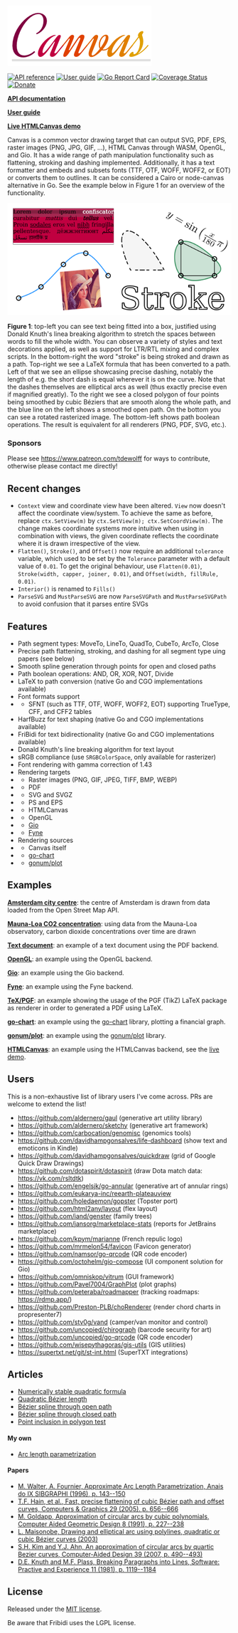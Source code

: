 ![Canvas](https://raw.githubusercontent.com/tdewolff/canvas/master/resources/title/title.png)

[![API reference](https://img.shields.io/badge/godoc-reference-5272B4)](https://pkg.go.dev/github.com/tdewolff/canvas?tab=doc) [![User guide](https://img.shields.io/badge/user-guide-5272B4)](https://github.com/tdewolff/canvas/wiki) [![Go Report Card](https://goreportcard.com/badge/github.com/tdewolff/canvas)](https://goreportcard.com/report/github.com/tdewolff/canvas) [![Coverage Status](https://coveralls.io/repos/github/tdewolff/canvas/badge.svg?branch=master)](https://coveralls.io/github/tdewolff/canvas?branch=master) [![Donate](https://img.shields.io/badge/patreon-donate-DFB317)](https://www.patreon.com/tdewolff)

**[API documentation](https://pkg.go.dev/github.com/tdewolff/canvas?tab=doc)**

**[User guide](https://github.com/tdewolff/canvas/wiki)**

**[Live HTMLCanvas demo](https://tdewolff.github.io/canvas/examples/html-canvas/index.html)**

Canvas is a common vector drawing target that can output SVG, PDF, EPS, raster images (PNG, JPG, GIF, ...), HTML Canvas through WASM, OpenGL, and Gio. It has a wide range of path manipulation functionality such as flattening, stroking and dashing implemented. Additionally, it has a text formatter and embeds and subsets fonts (TTF, OTF, WOFF, WOFF2, or EOT) or converts them to outlines. It can be considered a Cairo or node-canvas alternative in Go. See the example below in Figure 1 for an overview of the functionality.

![Preview](https://raw.githubusercontent.com/tdewolff/canvas/master/resources/preview/preview.png)

**Figure 1**: top-left you can see text being fitted into a box, justified using Donald Knuth's linea breaking algorithm to stretch the spaces between words to fill the whole width. You can observe a variety of styles and text decorations applied, as well as support for LTR/RTL mixing and complex scripts. In the bottom-right the word "stroke" is being stroked and drawn as a path. Top-right we see a LaTeX formula that has been converted to a path. Left of that we see an ellipse showcasing precise dashing, notably the length of e.g. the short dash is equal wherever it is on the curve. Note that the dashes themselves are elliptical arcs as well (thus exactly precise even if magnified greatly). To the right we see a closed polygon of four points being smoothed by cubic Béziers that are smooth along the whole path, and the blue line on the left shows a smoothed open path. On the bottom you can see a rotated rasterized image. The bottom-left shows path boolean operations. The result is equivalent for all renderers (PNG, PDF, SVG, etc.).

### Sponsors

Please see https://www.patreon.com/tdewolff for ways to contribute, otherwise please contact me directly!

## Recent changes
- `Context` view and coordinate view have been altered. `View` now doesn't affect the coordinate view/system. To achieve the same as before, replace `ctx.SetView(m)` by `ctx.SetView(m); ctx.SetCoordView(m)`. The change makes coordinate systems more intuitive when using in combination with views, the given coordinate reflects the coordinate where it is drawn irrespective of the view.
- `Flatten()`, `Stroke()`, and `Offset()` now require an additional `tolerance` variable, which used to be set by the `Tolerance` parameter with a default value of `0.01`. To get the original behaviour, use `Flatten(0.01)`, `Stroke(width, capper, joiner, 0.01)`, and `Offset(width, fillRule, 0.01)`.
- `Interior()` is renamed to `Fills()`
- `ParseSVG` and `MustParseSVG` are now `ParseSVGPath` and `MustParseSVGPath` to avoid confusion that it parses entire SVGs

## Features
- Path segment types: MoveTo, LineTo, QuadTo, CubeTo, ArcTo, Close
- Precise path flattening, stroking, and dashing for all segment type uing papers (see below)
- Smooth spline generation through points for open and closed paths
- Path boolean operations: AND, OR, XOR, NOT, Divide
- LaTeX to path conversion (native Go and CGO implementations available)
- Font formats support 
- - SFNT (such as TTF, OTF, WOFF, WOFF2, EOT) supporting TrueType, CFF, and CFF2 tables
- HarfBuzz for text shaping (native Go and CGO implementations available)
- FriBidi for text bidirectionality (native Go and CGO implementations available)
- Donald Knuth's line breaking algorithm for text layout
- sRGB compliance (use `SRGBColorSpace`, only available for rasterizer)
- Font rendering with gamma correction of 1.43
- Rendering targets
- - Raster images (PNG, GIF, JPEG, TIFF, BMP, WEBP)
- - PDF
- - SVG and SVGZ
- - PS and EPS
- - HTMLCanvas
- - OpenGL
- - [Gio](https://gioui.org/)
- - [Fyne](https://fyne.io/)
- Rendering sources
- - Canvas itself
- - [go-chart](https://github.com/wcharczuk/go-chart)
- - [gonum/plot](https://github.com/gonum/plot)

## Examples
**[Amsterdam city centre](https://github.com/tdewolff/canvas/tree/master/examples/amsterdam-centre)**: the centre of Amsterdam is drawn from data loaded from the Open Street Map API.

**[Mauna-Loa CO2 concentration](https://github.com/tdewolff/canvas/tree/master/examples/co2-mauna-loa)**: using data from the Mauna-Loa observatory, carbon dioxide concentrations over time are drawn

**[Text document](https://github.com/tdewolff/canvas/tree/master/examples/text-document)**: an example of a text document using the PDF backend.

**[OpenGL](https://github.com/tdewolff/canvas/tree/master/examples/opengl)**: an example using the OpenGL backend.

**[Gio](https://github.com/tdewolff/canvas/tree/master/examples/gio)**: an example using the Gio backend.

**[Fyne](https://github.com/tdewolff/canvas/tree/master/examples/fyne)**: an example using the Fyne backend.

**[TeX/PGF](https://github.com/tdewolff/canvas/tree/master/examples/tex)**: an example showing the usage of the PGF (TikZ) LaTeX package as renderer in order to generated a PDF using LaTeX.

**[go-chart](https://github.com/tdewolff/canvas/tree/master/examples/go-chart)**: an example using the [go-chart](https://github.com/wcharczuk/go-chart) library, plotting a financial graph.

**[gonum/plot](https://github.com/tdewolff/canvas/tree/master/examples/gonum-plot)**: an example using the [gonum/plot](https://github.com/gonum/plot) library.

**[HTMLCanvas](https://github.com/tdewolff/canvas/tree/master/examples/html-canvas)**: an example using the HTMLCanvas backend, see the [live demo](https://tdewolff.github.io/canvas/examples/html-canvas/index.html).

## Users
This is a non-exhaustive list of library users I've come across. PRs are welcome to extend the list!

* https://github.com/aldernero/gaul (generative art utility library)
* https://github.com/aldernero/sketchy (generative art framework)
* https://github.com/carbocation/genomisc (genomics tools)
* https://github.com/davidhampgonsalves/life-dashboard (show text and emoticons in Kindle)
* https://github.com/davidhampgonsalves/quickdraw (grid of Google Quick Draw Drawings)
* https://github.com/dotaspirit/dotaspirit (draw Dota match data: https://vk.com/rsltdtk)
* https://github.com/engelsjk/go-annular (generative art of annular rings)
* https://github.com/eukarya-inc/reearth-plateauview
* https://github.com/holedaemon/gopster (Topster port)
* https://github.com/html2any/layout (flex layout)
* https://github.com/iand/genster (family trees)
* https://github.com/jansorg/marketplace-stats (reports for JetBrains marketplace)
* https://github.com/kpym/marianne (French repulic logo)
* https://github.com/mrmelon54/favicon (Favicon generator)
* https://github.com/namsor/go-qrcode (QR code encoder)
* https://github.com/octohelm/gio-compose (UI component solution for Gio)
* https://github.com/omniskop/vitrum (GUI framework)
* https://github.com/Pavel7004/GraphPlot (plot graphs)
* https://github.com/peteraba/roadmapper (tracking roadmaps: https://rdmp.app/)
* https://github.com/Preston-PLB/choRenderer (render chord charts in propresenter7)
* https://github.com/stv0g/vand (camper/van monitor and control)
* https://github.com/uncopied/chirograph (barcode security for art)
* https://github.com/uncopied/go-qrcode (QR code encoder)
* https://github.com/wisepythagoras/gis-utils (GIS utilities)
* https://supertxt.net/git/st-int.html (SuperTXT integrations)

## Articles
* [Numerically stable quadratic formula](https://math.stackexchange.com/questions/866331/numerically-stable-algorithm-for-solving-the-quadratic-equation-when-a-is-very/2007723#2007723)
* [Quadratic Bézier length](https://malczak.linuxpl.com/blog/quadratic-bezier-curve-length/)
* [Bézier spline through open path](https://www.particleincell.com/2012/bezier-splines/)
* [Bézier spline through closed path](http://www.jacos.nl/jacos_html/spline/circular/index.html)
* [Point inclusion in polygon test](https://wrf.ecse.rpi.edu/Research/Short_Notes/pnpoly.html)

#### My own

* [Arc length parametrization](https://tacodewolff.nl/posts/20190525-arc-length/)

#### Papers

* [M. Walter, A. Fournier, Approximate Arc Length Parametrization, Anais do IX SIBGRAPHI (1996), p. 143--150](https://www.visgraf.impa.br/sibgrapi96/trabs/pdf/a14.pdf)
* [T.F. Hain, et al., Fast, precise flattening of cubic Bézier path and offset curves, Computers & Graphics 29 (2005). p. 656--666](https://doi.org/10.1016/j.cag.2005.08.002)
* [M. Goldapp, Approximation of circular arcs by cubic polynomials, Computer Aided Geometric Design 8 (1991), p. 227--238](https://doi.org/10.1016/0167-8396%2891%2990007-X)
* [L. Maisonobe, Drawing and elliptical arc using polylines, quadratic or cubic Bézier curves (2003)](https://spaceroots.org/documents/ellipse/elliptical-arc.pdf)
* [S.H. Kim and Y.J. Ahn, An approximation of circular arcs by quartic Bezier curves, Computer-Aided Design 39 (2007, p. 490--493)](https://doi.org/10.1016/j.cad.2007.01.004)
* [D.E. Knuth and M.F. Plass, Breaking Paragraphs into Lines, Software: Practive and Experience 11 (1981), p. 1119--1184]()

## License
Released under the [MIT license](LICENSE.md).

Be aware that Fribidi uses the LGPL license.
